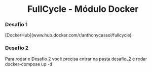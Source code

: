 <h1 align="center">FullCycle - Módulo Docker</h1>


<h3>Desafio 1</h3>
[DockerHub](www.hub.docker.com/r/anthonycassol/fullcycle)

<p></p>

<h3>Desafio 2</h3>
Para rodar o Desafio 2 você precisa entrar na pasta desafio_2 e rodar docker-compose up -d